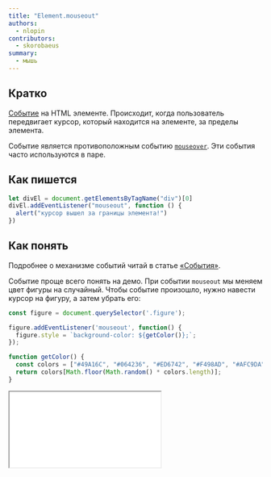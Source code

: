 ```yaml
---
title: "Element.mouseout"
authors:
  - nlopin
contributors:
  - skorobaeus
summary:
  - мышь
---
```


## Кратко

[Событие](/js/doka/events/) на HTML элементе. Происходит, когда пользователь передвигает курсор, который находится на элементе, за пределы элемента.

Событие является противоположным событию [`mouseover`](/js/doka/element-mouseover/). Эти события часто используются в паре.

## Как пишется

```js
let divEl = document.getElementsByTagName("div")[0]
divEl.addEventListener("mouseout", function () {
  alert("курсор вышел за границы элемента!")
})
```

## Как понять

Подробнее о механизме событий читай в статье [«События»](/js/doka/events/).

Событие проще всего понять на демо. При событии `mouseout` мы меняем цвет фигуры на случайный. Чтобы событие произошло, нужно навести курсор на фигуру, а затем убрать его:

```js
const figure = document.querySelector('.figure');

figure.addEventListener('mouseout', function() {
  figure.style = `background-color: ${getColor()};`;
});

function getColor() {
  const colors = ["#49A16C", "#064236", "#ED6742", "#F498AD", "#AFC9DA", "#FFD829", "#282A2E", "#979797", "#E6E6E6", "#FFFFFF"];
  return colors[Math.floor(Math.random() * colors.length)];
}
```

<iframe title="Смена цвета при событии mouseout" src="demos/index.html"></iframe>
